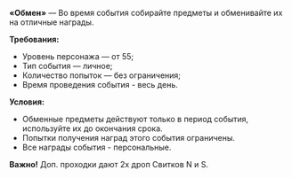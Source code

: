 
**«Обмен»** — Во время события собирайте предметы и обменивайте их на отличные награды.  
  
**Требования:**  

- Уровень персонажа — от 55;
- Тип события — личное;
- Количество попыток — без ограничения;
- Время проведения события - весь день.

  
**Условия:**  

- Обменные предметы действуют только в период события, используйте их до окончания срока.
- Попытки получения наград этого события ограничены.
- Все награды события - персональные.

  
  
**Важно!** Доп. проходки дают 2х дроп Свитков N и S.  
  
